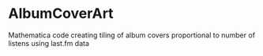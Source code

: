# AlbumCoverArt
Mathematica code creating tiling of album covers proportional to number of listens using last.fm data
